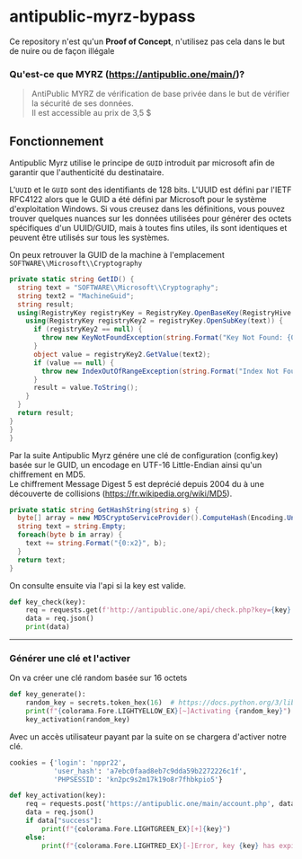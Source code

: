 # antipublic-myrz-bypass
Ce repository n'est qu'un **Proof of Concept**, n'utilisez pas cela dans le but de nuire ou de façon illégale

### Qu'est-ce que MYRZ (https://antipublic.one/main/)?
>AntiPublic MYRZ de vérification de base privée dans le but de vérifier la sécurité de ses données.<br>
Il est accessible au prix de 3,5 $

## Fonctionnement
Antipublic Myrz utilise le principe de `GUID` introduit par microsoft afin de garantir que l'authenticité du destinataire.

L'`UUID` et le `GUID` sont des identifiants de 128 bits. L'UUID est défini par l'IETF RFC4122 alors que le GUID a été défini par Microsoft pour le système d'exploitation Windows. Si vous creusez dans les définitions, vous pouvez trouver quelques nuances sur les données utilisées pour générer des octets spécifiques d'un UUID/GUID, mais à toutes fins utiles, ils sont identiques et peuvent être utilisés sur tous les systèmes.

On peux retrouver la GUID de la machine à l'emplacement `SOFTWARE\\Microsoft\\Cryptography`
```csharp
private static string GetID() {
  string text = "SOFTWARE\\Microsoft\\Cryptography";
  string text2 = "MachineGuid";
  string result;
  using(RegistryKey registryKey = RegistryKey.OpenBaseKey(RegistryHive.LocalMachine, RegistryView.Registry64)) {
    using(RegistryKey registryKey2 = registryKey.OpenSubKey(text)) {
      if (registryKey2 == null) {
        throw new KeyNotFoundException(string.Format("Key Not Found: {0}", text));
      }
      object value = registryKey2.GetValue(text2);
      if (value == null) {
        throw new IndexOutOfRangeException(string.Format("Index Not Found: {0}", text2));
      }
      result = value.ToString();
    }
  }
  return result;
}
}
}
```
Par la suite Antipublic Myrz génére une clé de configuration (config.key) basée sur le GUID, un encodage en UTF-16 Little-Endian ainsi qu'un chiffrement en MD5.<br>
Le chiffrement Message Digest 5 est deprécié depuis 2004 du à une découverte de collisions (https://fr.wikipedia.org/wiki/MD5).
```csharp
private static string GetHashString(string s) {
  byte[] array = new MD5CryptoServiceProvider().ComputeHash(Encoding.Unicode.GetBytes(s));
  string text = string.Empty;
  foreach(byte b in array) {
    text += string.Format("{0:x2}", b);
  }
  return text;
}
```

On consulte ensuite via l'api si la key est valide.
```python
def key_check(key):
    req = requests.get(f'http://antipublic.one/api/check.php?key={key}')
    data = req.json()
    print(data)
```

<hr>

### Générer une clé et l'activer

On va créer une clé random basée sur 16 octets

```python
def key_generate():
    random_key = secrets.token_hex(16)  # https://docs.python.org/3/library/secrets.html#secrets.token_hex
    print(f"{colorama.Fore.LIGHTYELLOW_EX}[~]Activating {random_key}")
    key_activation(random_key)
```

Avec un accès utilisateur payant par la suite on se chargera d'activer notre clé.
```python
cookies = {'login': 'nppr22',
           'user_hash': 'a7ebc0faad8eb7c9dda59b2272226c1f',
           'PHPSESSID': 'kn2pc9s2m17k19o8r7fhbkpio5'}

def key_activation(key):
    req = requests.post('https://antipublic.one/main/account.php', data={'your_key': key}, cookies=cookies)
    data = req.json()
    if data["success"]:
        print(f"{colorama.Fore.LIGHTGREEN_EX}[+]{key}")
    else:
        print(f"{colorama.Fore.LIGHTRED_EX}[-]Error, key {key} has expired")
```
